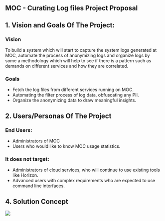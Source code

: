 ## MOC - Curating Log files Project Proposal

## 1. Vision and Goals Of The Project:

### Vision
To build a system which will start to capture the system logs generated at MOC, automate the process of anonymizing logs and organize logs by some a methodology which will help to see if there is a pattern such as demands on different services and how they are correlated.

### Goals
* Fetch the log files from different services running on MOC.
* Automating the filter process of log data, obfuscating any PII.
* Organize the anonymizing data to draw meaningful insights.

## 2. Users/Personas Of The Project

### End Users:
* Administrators of MOC
* Users who would like to know MOC usage statistics.

### It does not target:
* Administrators of cloud services, who will continue to use existing tools like Horizon.
* Advanced users with complex requirements who are expected to use command line interfaces.

## 4. Solution Concept

![](https://drive.google.com/file/d/19VNMEwxifojwEPoUaJARwf7IfTylmBDL/view?usp=sharing)

